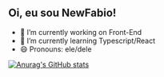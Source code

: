 ## Oi, eu sou NewFabio!

- 🔭 I’m currently working on Front-End
- 🌱 I’m currently learning Typescript/React
- 😄 Pronouns: ele/dele

[![Anurag's GitHub stats](https://github-readme-stats.vercel.app/apiNewFabio=anuraghazra)](https://github.com/anuraghazra/github-readme-stats)
